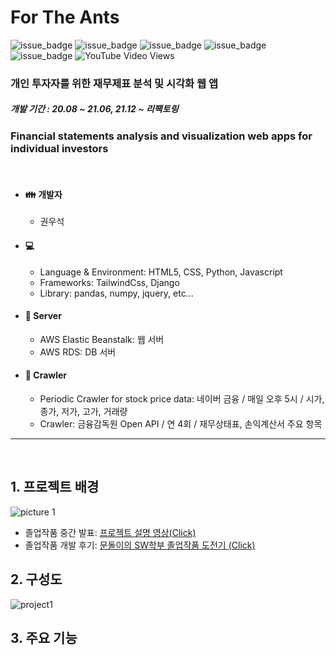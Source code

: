 # For The Ants

![issue_badge](https://img.shields.io/badge/python-3.8-blue?style=flat)
![issue_badge](https://img.shields.io/badge/django-3.7.1-blue?style=flat)
![issue_badge](https://img.shields.io/badge/tailwindcss-6.14.11-blue?style=flat)
![issue_badge](https://img.shields.io/badge/pandas-1.2.3-blue?style=flat)
![issue_badge](https://img.shields.io/badge/numpy-1.20.1-blue?style=flat)
![YouTube Video Views](https://img.shields.io/youtube/views/PR4RI2n3VL8?style=social)
### 개인 투자자를 위한 재무제표 분석 및 시각화 웹 앱
##### 개발 기간 : 20.08 ~ 21.06, 21.12 ~ 리팩토링
### Financial statements analysis and visualization web apps for individual investors


</br>

* #### :family: 개발자
  * 권우석

* #### :computer:
  * Language & Environment: HTML5, CSS, Python, Javascript
  * Frameworks: TailwindCss, Django
  * Library: pandas, numpy, jquery, etc...

* #### :file_folder: Server
  * AWS Elastic Beanstalk: 웹 서버
  * AWS RDS: DB 서버

* #### :iphone: Crawler
  * Periodic Crawler for stock price data: 네이버 금융 / 매일 오후 5시 / 시가, 종가, 저가, 고가, 거래량 
  * Crawler: 금융감독원 Open API / 연 4회 / 재무상태표, 손익계산서 주요 항목

<hr/>

</br>

## 1. 프로젝트 배경

  
![picture 1](https://user-images.githubusercontent.com/62459196/146550617-d89d44b3-dcd6-4996-9d38-c3e295e4e75d.png)
  
 - 졸업작품 중간 발표: [프로젝트 설명 영상(Click)](https://youtu.be/PR4RI2n3VL8?t=0s)  
 - 졸업작품 개발 후기: [문돌이의 SW학부 졸업작품 도전기 (Click)](https://blog.naver.com/rnjsdntjr26/222387156770)   
 

 
## 2. 구성도

  
![project1](https://user-images.githubusercontent.com/62459196/146553494-26e1805d-9b90-4223-815d-f08f5bf04002.png)  


 ## 3. 주요 기능

  
  
 